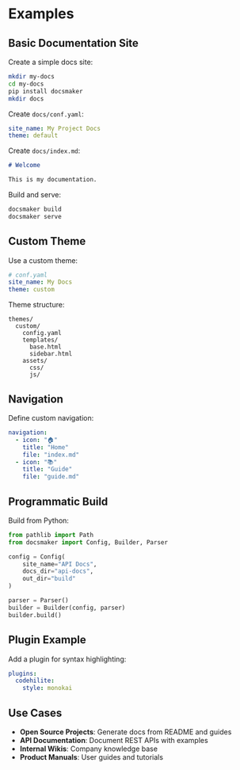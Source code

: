 # Examples

## Basic Documentation Site

Create a simple docs site:

```bash
mkdir my-docs
cd my-docs
pip install docsmaker
mkdir docs
```

Create `docs/conf.yaml`:

```yaml
site_name: My Project Docs
theme: default
```

Create `docs/index.md`:

```markdown
# Welcome

This is my documentation.
```

Build and serve:

```bash
docsmaker build
docsmaker serve
```

## Custom Theme

Use a custom theme:

```yaml
# conf.yaml
site_name: My Docs
theme: custom
```

Theme structure:

```
themes/
  custom/
    config.yaml
    templates/
      base.html
      sidebar.html
    assets/
      css/
      js/
```

## Navigation

Define custom navigation:

```yaml
navigation:
  - icon: "🏠"
    title: "Home"
    file: "index.md"
  - icon: "📚"
    title: "Guide"
    file: "guide.md"
```

## Programmatic Build

Build from Python:

```python
from pathlib import Path
from docsmaker import Config, Builder, Parser

config = Config(
    site_name="API Docs",
    docs_dir="api-docs",
    out_dir="build"
)

parser = Parser()
builder = Builder(config, parser)
builder.build()
```

## Plugin Example

Add a plugin for syntax highlighting:

```yaml
plugins:
  codehilite:
    style: monokai
```

## Use Cases

- **Open Source Projects**: Generate docs from README and guides
- **API Documentation**: Document REST APIs with examples
- **Internal Wikis**: Company knowledge base
- **Product Manuals**: User guides and tutorials